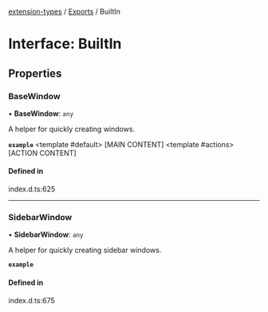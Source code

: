 [extension-types](../README.md) / [Exports](../modules.md) / BuiltIn

# Interface: BuiltIn

## Properties

### BaseWindow

• **BaseWindow**: `any`

A helper for quickly creating windows.

**`example`**
<template>
	<BaseWindow
		v-if="shouldRender"
		:windowTitle="windowTitle"
		:isVisible="isVisible"
		:hasMaximizeButton="false"
		:isFullscreen="false"
		:width="440"
		:height="120"
		v-on:closeWindow="onClose"
	>
		<template #toolbar>
			[TOOLBAR CONTENT]
		</template>
		<template #default>
			[MAIN CONTENT]
		</template>
		<template #actions>
			[ACTION CONTENT]
		</template>
	</BaseWindow>
</template>

<script>
	const { BuiltIn } = await require('@bridge/ui')

	export default {
		name: 'Information',
		components: {
			BaseWindow: BuiltIn.BaseWindow,
		},
		props: ['currentWindow'],
		data() {
			return this.currentWindow.getState()
		},
		methods: {
			onClose() {
				this.currentWindow.close()
			},
		},
	}
</script>

#### Defined in

index.d.ts:625

___

### SidebarWindow

• **SidebarWindow**: `any`

A helper for quickly creating sidebar windows.

**`example`**
<template>
	<SidebarWindow
		v-if="shouldRender"
		:windowTitle="windowTitle"
		:isVisible="isVisible"
		:hasMaximizeButton="false"
		:isFullscreen="false"
		:width="440"
		:height="120"
		v-on:closeWindow="onClose"
 >
		<template #toolbar>
			[TOOLBAR CONTENT]
		</template>
		<template #sidebar>
			[SIDEBAR CONTENT]
		</template>
		<template #default>
			[MAIN CONTENT]
		</template>
		<template #actions>
			[ACTION CONTENT]
		</template>
	</SidebarWindow>
</template>

<script>
	const { BuiltIn } = await require('@bridge/ui')

	export default {
		name: 'Information',
		components: {
			SidebarWindow: BuiltIn.SidebarWindow,
		},
		props: ['currentWindow'],
		data() {
			return this.currentWindow.getState()
		},
		methods: {
			onClose() {
				this.currentWindow.close()
			},
		},
	}
</script>

#### Defined in

index.d.ts:675
